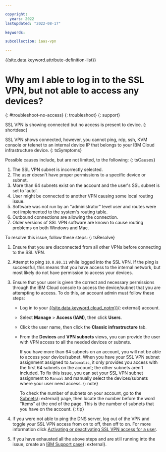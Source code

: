```yaml
---

copyright:
  years: 2022
lastupdated: "2022-08-17"

keywords: 

subcollection: iaas-vpn

---
```


{{site.data.keyword.attribute-definition-list}}

# Why am I able to log in to the SSL VPN, but not able to access any devices?
{: #troubleshoot-no-access}
{: troubleshoot}
{: support}

SSL VPN is showing connected but no access is present to device.
{: shortdesc}

SSL VPN shows connected, however, you cannot ping, rdp, ssh, KVM console or telenet to an internal device IP that belongs to your IBM Cloud infrastructure device.
{: tsSymptoms}

Possible causes include, but are not limited, to the following:
{: tsCauses}

1. The SSL VPN subnet is incorrectly selected.
1. The user doesn't have proper permissions to a specific device or subnet.
1. More than 64 subnets exist on the account and the user's SSL subnet is set to 'auto'.
1. User might be connected to another VPN causing some local routing issue.
1. Software was not run by an "administrator" level user and routes were not implemented to the system's routing table.
1. Outbound connections are allowing the connection.
1. Older versions of SSL VPN software are known to cause routing problems on both Windows and Mac.


To resolve this issue, follow these steps:
{: tsResolve}

1. Ensure that you are disconnected from all other VPNs before connecting to the SSL VPN.
1. Attempt to ping `10.0.80.11` while logged into the SSL VPN. If the ping is successful, this means that you have access to the internal network, but most likely do not have permission to access your devices.
1. Ensure that your user is given the correct and necessary permissions through the IBM Cloud console to access the device/subnet that you are attempting to access. To do this, an account admin must follow these steps:
   * Log in to your [{{site.data.keyword.cloud_notm}}](https://{DomainName}/){: external} account.
   * Select **Manage** > **Access (IAM)**, then click **Users**.
   * Click the user name, then click the **Classic infrastructure** tab.
   * From the **Devices** and **VPN subnets** views, you can provide the user with VPN access to all the needed devices or subnets.

      If you have more than 64 subnets on an account, you will not be able to access your device/subnet. When you have your SSL VPN subnet assignment assigned to `Automatic`, it only provides you access with the first 64 subnets on the account; the other subnets aren't included. To fix this issue, you can set your SSL VPN subnet assignment to `Manual` and manually select the devices/subnets where your user need access.
      {: note}

      To check the number of subnets on your account, go to the [Subnets](https://cloud.ibm.com/networking/subnets){: external} page, then locate the number before the word “Items” at the end of the page. This is the number of subnets that you have on the account.
      {: tip}
      
1. If you were not able to ping the DNS server, log out of the VPN and toggle your SSL VPN access from on to off, then off to on. For more information click [Activating or deactivating SSL VPN access for a user](/docs/iaas-vpn?topic=iaas-vpn-activate-or-deacivate-ssl-vpn-access-for-a-user).
1. If you have exhausted all the above steps and are still running into the issue, create an [IBM Support case](https://cloud.ibm.com/unifiedsupport/cases/form){: external}.

